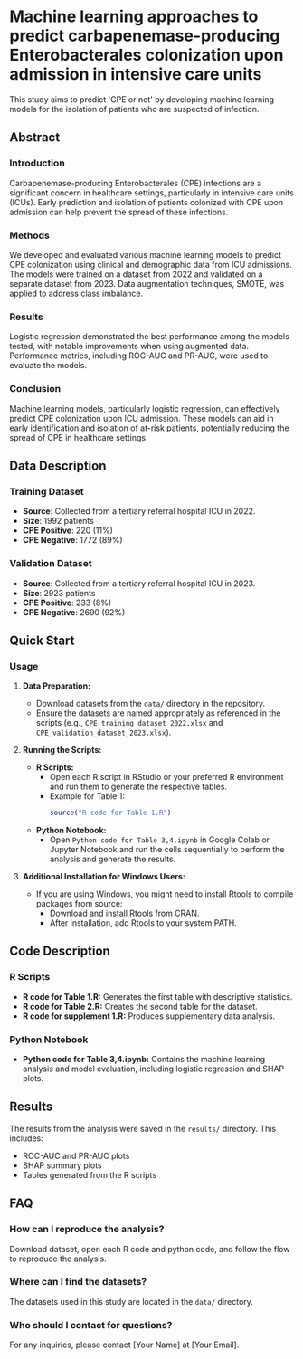 # Machine learning approaches to predict carbapenemase-producing Enterobacterales colonization upon admission in intensive care units

This study aims to predict 'CPE or not' by developing machine learning models for the isolation of patients who are suspected of infection.

## Abstract

### Introduction
Carbapenemase-producing Enterobacterales (CPE) infections are a significant concern in healthcare settings, particularly in intensive care units (ICUs). Early prediction and isolation of patients colonized with CPE upon admission can help prevent the spread of these infections.

### Methods
We developed and evaluated various machine learning models to predict CPE colonization using clinical and demographic data from ICU admissions. The models were trained on a dataset from 2022 and validated on a separate dataset from 2023. Data augmentation techniques, SMOTE, was applied to address class imbalance.

### Results
Logistic regression demonstrated the best performance among the models tested, with notable improvements when using augmented data. Performance metrics, including ROC-AUC and PR-AUC, were used to evaluate the models.

### Conclusion
Machine learning models, particularly logistic regression, can effectively predict CPE colonization upon ICU admission. These models can aid in early identification and isolation of at-risk patients, potentially reducing the spread of CPE in healthcare settings.

## Data Description

### Training Dataset
- **Source**: Collected from a tertiary referral hospital ICU in 2022.
- **Size**: 1992 patients
- **CPE Positive**: 220 (11%)
- **CPE Negative**: 1772 (89%)

### Validation Dataset
- **Source**: Collected from a tertiary referral hospital ICU in 2023.
- **Size**: 2923 patients
- **CPE Positive**: 233 (8%)
- **CPE Negative**: 2690 (92%)

## Quick Start

### Usage
1. **Data Preparation:**
    - Download datasets from the `data/` directory in the repository.
    - Ensure the datasets are named appropriately as referenced in the scripts (e.g., `CPE_training_dataset_2022.xlsx` and `CPE_validation_dataset_2023.xlsx`).

2. **Running the Scripts:**
    - **R Scripts:**
      - Open each R script in RStudio or your preferred R environment and run them to generate the respective tables.
      - Example for Table 1:
        ```r
        source("R code for Table 1.R")
        ```
    - **Python Notebook:**
      - Open `Python code for Table 3,4.ipynb` in Google Colab or Jupyter Notebook and run the cells sequentially to perform the analysis and generate the results.
        
3. **Additional Installation for Windows Users:**
    - If you are using Windows, you might need to install Rtools to compile packages from source:
      - Download and install Rtools from [CRAN](https://cran.r-project.org/bin/windows/Rtools/).
      - After installation, add Rtools to your system PATH.
        
## Code Description

### R Scripts
- **R code for Table 1.R:** Generates the first table with descriptive statistics.
- **R code for Table 2.R:** Creates the second table for the dataset.
- **R code for supplement 1.R:** Produces supplementary data analysis.

### Python Notebook
- **Python code for Table 3,4.ipynb:** Contains the machine learning analysis and model evaluation, including logistic regression and SHAP plots.

## Results
The results from the analysis were saved in the `results/` directory. This includes:

- ROC-AUC and PR-AUC plots
- SHAP summary plots
- Tables generated from the R scripts


## FAQ

### How can I reproduce the analysis?
Download dataset, open each R code and python code, and follow the flow to reproduce the analysis.

### Where can I find the datasets?
The datasets used in this study are located in the `data/` directory.

### Who should I contact for questions?
For any inquiries, please contact [Your Name] at [Your Email].

